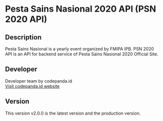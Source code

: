 # Pesta Sains Nasional 2020 API (PSN 2020 API)

## Description
Pesta Sains Nasional is a yearly event organized by FMIPA IPB. PSN 2020 API is an API for backend service of Pesta Sains Nasional 2020 Official Site.

## Developer
Developer team by codepanda.id  
[Visit codepanda.id website](https://codepanda.id "codepanda's official site")

## Version
This version v2.0.0 is the latest version and the production version.